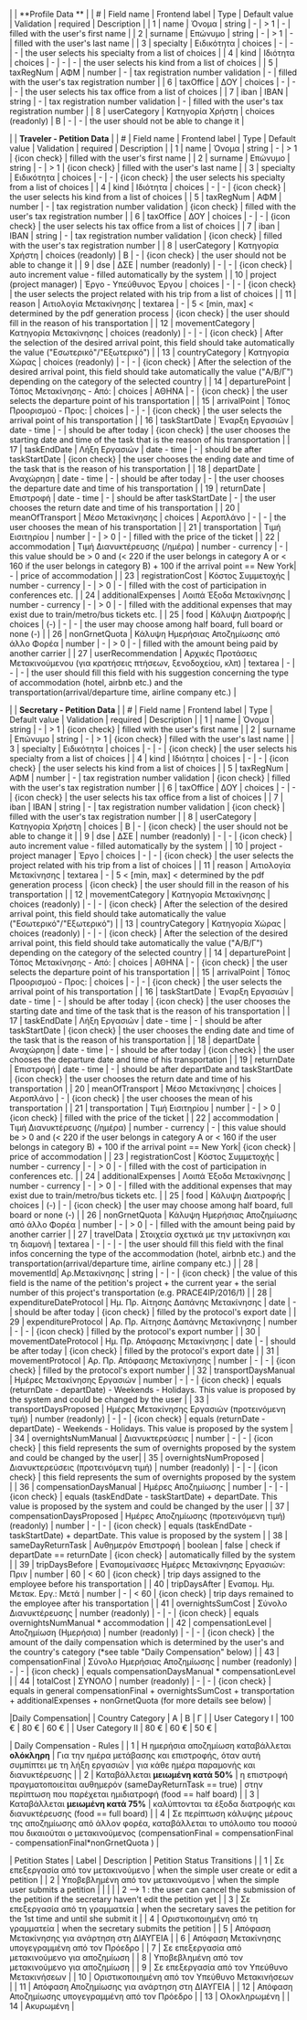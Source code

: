 
|  | **Profile Data **  | 
| # | Field name | Frontend label | Type | Default value | Validation | required | Description |
| 1 | name | Όνομα | string | - | > 1  | - | filled with the user's first name |
| 2 | surname | Επώνυμο | string | - | > 1 | - | filled with the user's last name |
| 3 | specialty | Ειδικότητα | choices | - | - | - | the user selects his specialty from a list of choices |
| 4 | kind | Ιδιότητα | choices | - | - | - | the user selects his kind from a list of choices |
| 5 | taxRegNum | ΑΦΜ | number | - | tax registration number validation | - | filled with the user's tax registration number |
| 6 | taxOffice | ΔΟΥ | choices | - | - | - | the user selects his tax office from a list of choices |
| 7 | iban | ΙΒΑΝ | string | - | tax registration number validation | - | filled with the user's tax registration number |
| 8 | userCategory | Κατηγορία Χρήστη | choices (readonly) | B | - | - | the user should not be able to change it |

| | **Traveler - Petition Data** |
| # | Field name | Frontend label | Type | Default value | Validation | required | Description |
| 1 | name | Όνομα | string | - | > 1  | {icon check} | filled with the user's first name |
| 2 | surname | Επώνυμο | string | - | > 1 | {icon check} | filled with the user's last name |
| 3 | specialty | Ειδικότητα | choices | - | - | {icon check} | the user selects his specialty from a list of choices |
| 4 | kind | Ιδιότητα | choices | - | - | {icon check} | the user selects his kind from a list of choices |
| 5 | taxRegNum | ΑΦΜ | number | - | tax registration number validation | {icon check} | filled with the user's tax registration number |
| 6 | taxOffice | ΔΟΥ | choices | - | - | {icon check} | the user selects his tax office from a list of choices |
| 7 | iban | ΙΒΑΝ | string | - | tax registration number validation | {icon check} | filled with the user's tax registration number |
| 8 | userCategory | Κατηγορία Χρήστη | choices (readonly) | B | - | {icon check} | the user should not be able to change it |
| 9 | dse | ΔΣΕ | number (readonly) | - | - | {icon check} | auto increment value - filled automatically by the system |
| 10 | project (project manager) | Έργο - Υπεύθυνος Έργου | choices | - | - | {icon check} | the user selects the project related with his trip from a list of choices |
| 11 | reason | Αιτιολογία Μετακίνησης | textarea | - | 5 < [min, max] < determined by the pdf generation process | {icon check} | the user should fill in the reason of his transportation |
| 12 | movementCategory | Κατηγορία Μετακίνησης | choices (readonly) | - | - | {icon check} | After the selection of the desired arrival point, this field should take automatically the value ("Εσωτερικό"/"Εξωτερικό") |
| 13 | countryCategory | Κατηγορία Χώρας | choices (readonly) | - | - | {icon check} | After the selection of the desired arrival point, this field should take automatically the value ("Α/Β/Γ") depending on the category of the selected country |
| 14 | departurePoint | Τόπος Μετακίνησης - Από: | choices | ΑΘΗΝΑ | - | {icon check} | the user selects the departure point of his transportation  |
| 15 | arrivalPoint | Τόπος Προορισμού - Προς: | choices | - | - | {icon check} | the user selects the arrival point of his transportation |
| 16 | taskStartDate | Έναρξη Εργασιών | date - time | - | should be after today | {icon check} | the user chooses the starting date and time of the task that is the reason of his transportation |
| 17 | taskEndDate | Λήξη Εργασιών | date - time | - | should be after taskStartDate | {icon check} | the user chooses the ending date and time of the task that is the reason of his transportation |
| 18 | departDate | Αναχώρηση | date - time | - | should be after today | - | the user chooses the departure date and time  of his transportation |
| 19 | returnDate | Επιστροφή | date - time | - | should be after taskStartDate | - | the user chooses the return date and time of his transportation |
| 20 | meanOfTransport | Μέσο Μετακίνησης | choices | Αεροπλάνο | - | - |  the user chooses the mean of his transportation |
| 21 | transportation | Τιμή Εισιτηρίου | number | - | > 0 | - | filled with the price of the ticket |
| 22 | accommodation | Τιμή Διανυκτέρευσης (/ημέρα) | number - currency | - | this value should be > 0 and (< 220 if the user belongs in category A or < 160 if the user belongs in category B) + 100 if the arrival point == New York| - | price of accommodation |
| 23 | registrationCost | Κόστος Συμμετοχής | number - currency | - | > 0 | - | filled with the cost of participation in conferences etc. |
| 24 | additionalExpenses | Λοιπά Έξοδα Μετακίνησης | number - currency | - | > 0 | - | filled with the additional expenses that may exist due to train/metro/bus tickets etc. |
| 25 | food | Κάλυψη Διατροφής | choices | (-) | - | - | the user may choose among half board, full board or none (-) |
| 26 | nonGrnetQuota | Κάλυψη Ημερήσιας Αποζημίωσης από άλλο Φορέα | number | - | > 0 | - | filled with the amount being paid by another carrier |
| 27 | userRecommendation | Αρχικές Προτάσεις Μετακινούμενου (για κρατήσεις πτήσεων, ξενοδοχείου, κλπ) | textarea | - | - | - | the user should fill this field with his suggestion concerning the type of accommodation (hotel, airbnb etc.) and the transportation(arrival/departure time, airline company etc.) |

|  | **Secretary - Petition Data** |
| # | Field name | Frontend label | Type | Default value | Validation | required | Description |
| 1 | name | Όνομα | string | - | > 1  | {icon check} | filled with the user's first name |
| 2 | surname | Επώνυμο | string | - | > 1 | {icon check} | filled with the user's last name |
| 3 | specialty | Ειδικότητα | choices | - | - | {icon check} | the user selects his specialty from a list of choices |
| 4 | kind | Ιδιότητα | choices | - | - | {icon check} | the user selects his kind from a list of choices |
| 5 | taxRegNum | ΑΦΜ | number | - | tax registration number validation | {icon check} | filled with the user's tax registration number |
| 6 | taxOffice | ΔΟΥ | choices | - | - | {icon check} | the user selects his tax office from a list of choices |
| 7 | iban | ΙΒΑΝ | string | - | tax registration number validation | {icon check} | filled with the user's tax registration number |
| 8 | userCategory | Κατηγορία Χρήστη | choices | B | - | {icon check} | the user should not be able to change it |
| 9 | dse | ΔΣΕ | number (readonly) | - | - | {icon check} | auto increment value - filled automatically by the system |
| 10 | project - project manager | Έργο | choices | - | - | {icon check} | the user selects the project related with his trip from a list of choices |
| 11 | reason | Αιτιολογία Μετακίνησης | textarea | - | 5 < [min, max] < determined by the pdf generation process | {icon check} | the user should fill in the reason of his transportation |
| 12 | movementCategory | Κατηγορία Μετακίνησης | choices (readonly) | - | - | {icon check} | After the selection of the desired arrival point, this field should take automatically the value ("Εσωτερικό"/"Εξωτερικό") |
| 13 | countryCategory | Κατηγορία Χώρας | choices (readonly) | - | - | {icon check} | After the selection of the desired arrival point, this field should take automatically the value ("Α/Β/Γ") depending on the category of the selected country |
| 14 | departurePoint | Τόπος Μετακίνησης - Από: | choices | ΑΘΗΝΑ | - | {icon check} | the user selects the departure point of his transportation  |
| 15 | arrivalPoint | Τόπος Προορισμού - Προς: | choices | - | - | {icon check} | the user selects the arrival point of his transportation |
| 16 | taskStartDate | Έναρξη Εργασιών | date - time | - | should be after today | {icon check} | the user chooses the starting date and time of the task that is the reason of his transportation |
| 17 | taskEndDate | Λήξη Εργασιών | date - time | - | should be after taskStartDate | {icon check} | the user chooses the ending date and time of the task that is the reason of his transportation |
| 18 | departDate | Αναχώρηση | date - time | - | should be after today | {icon check} | the user chooses the departure date and time  of his transportation |
| 19 | returnDate | Επιστροφή | date - time | - | should be after departDate and taskStartDate | {icon check} | the user chooses the return date and time of his transportation |
| 20 | meanOfTransport | Μέσο Μετακίνησης | choices | Αεροπλάνο | - | {icon check} |  the user chooses the mean of his transportation |
| 21 | transportation | Τιμή Εισιτηρίου | number | - | > 0 | {icon check} | filled with the price of the ticket |
| 22 | accommodation | Τιμή Διανυκτέρευσης (/ημέρα) | number - currency | - | this value should be > 0 and (< 220 if the user belongs in category A or < 160 if the user belongs in category B) + 100 if the arrival point == New York| {icon check} | price of accommodation |
| 23 | registrationCost | Κόστος Συμμετοχής | number - currency | - | > 0 | - | filled with the cost of participation in conferences etc. |
| 24 | additionalExpenses | Λοιπά Έξοδα Μετακίνησης | number - currency | - | > 0 | - | filled with the additional expenses that may exist due to train/metro/bus tickets etc. |
| 25 | food | Κάλυψη Διατροφής | choices | (-) | - | {icon check} | the user may choose among half board, full board or none (-) |
| 26 | nonGrnetQuota | Κάλυψη Ημερήσιας Αποζημίωσης από άλλο Φορέα | number | - | > 0 | - | filled with the amount being paid by another carrier |
| 27 | travelData | Στοιχεία σχετικά με την μετακίνηση και τη διαμονή | textarea | - | - | - | the user should fill this field with the final infos concerning the type of the accommodation (hotel, airbnb etc.) and the transportation(arrival/departure time, airline company etc.) |
| 28 | movementId| Αρ.Μετακίνησης | string | - | - | {icon check} | the value of this field is the name of the petition's project + the current year + the serial number of this project's transportation (e.g. PRACE4IP/2016/1) |
| 28 | expenditureDateProtocol | Ημ. Πρ. Αίτησης Δαπάνης Μετακίνησης | date | - | should be after today | {icon check} | filled by the protocol's export date |
| 29 | expenditureProtocol | Αρ. Πρ. Αίτησης Δαπάνης Μετακίνησης | number | - | - | {icon check} | filled by the protocol's export number |
| 30 | movementDateProtocol | Ημ. Πρ. Απόφασης Μετακίνησης | date | - | should be after today | {icon check} | filled by the protocol's export date |
| 31 | movementProtocol | Αρ. Πρ. Απόφασης Μετακίνησης | number | - | - | {icon check} | filled by the protocol's export number |
| 32 | transportDaysManual | Ημέρες Μετακίνησης Εργασιών | number | - | - | {icon check} | equals (returnDate - departDate) - Weekends - Holidays. This value is proposed by the system and could be changed by the user |
| 33 | transportDaysProposed | Ημέρες Μετακίνησης Εργασιών (προτεινόμενη τιμή) | number (readonly) | - | - | {icon check} | equals (returnDate - departDate) - Weekends - Holidays. This value is proposed by the system |
| 34 | overnightsNumManual | Διανυκτερεύσεις | number  | - | - | {icon check} | this field represents the sum of overnights proposed by the system and could be changed by the user|
| 35 | overnightsNumProposed | Διανυκτερεύσεις (προτεινόμενη τιμή) | number (readonly) | - | - | {icon check} | this field represents the sum of overnights proposed by the system |
| 36 | compensationDaysManual | Ημέρες Αποζημίωσης | number | - | - | {icon check} | equals (taskEndDate - taskStartDate) + departDate. This value is proposed by the system and could be changed by the user |
| 37 | compensationDaysProposed | Ημέρες Αποζημίωσης (προτεινόμενη τιμή) (readonly) | number | - | - | {icon check} | equals (taskEndDate - taskStartDate) + departDate. This value is proposed by the system |
| 38 | sameDayReturnTask | Αυθημερόν Επιστροφή | boolean | false | check if departDate == returnDate | {icon check} | automatically filled by the system |
| 39 | tripDaysBefore | Εναπομείνασες Ημέρες Μετακίνησης Εργασιών: Πριν | number | 60 | < 60 | {icon check} | trip days assigned to the employee before his transportation |
| 40 | tripDaysAfter | Εναπομ. Ημ. Μετακ. Εργ.: Μετά | number | - | < 60 | {icon check} | trip days remained to the employee after his transportation |
| 41 | overnightsSumCost | Σύνολο Διανυκτέρευσης | number (readonly) | - | - | {icon check} | equals  overnightsNumManual * accommodation |
| 42 | compensationLevel | Αποζημίωση (Ημερήσια) | number (readonly) | - | - | {icon check} | the amount of the daily compensation which is determined by the user's and the country's category (*see table "Daily Compensation" below) |
| 43 | compensationFinal | Σύνολο Ημερήσιας Αποζημίωσης | number (readonly) | - | - | {icon check} | equals compensationDaysManual * compensationLevel |
| 44 | totalCost | ΣΥΝΟΛΟ | number (readonly) | - | - | {icon check} | equals in general compensationFinal + overnightsSumCost + transportation + additionalExpenses + nonGrnetQuota (for more details see below) |

|Daily Compensation|
| Country Category | Α | Β | Γ |
| User Category Ι | 100 € | 80 € | 60 € |
| User Category ΙΙ | 80 € | 60 € | 50 € |

| Daily Compensation - Rules |
| 1 | Η ημερήσια αποζημίωση καταβάλλεται **ολόκληρη** | Για την ημέρα μετάβασης και επιστροφής, όταν αυτή συμπίπτει με τη λήξη εργασιών | για κάθε ημέρα παραμονής και διανυκτέρευσης |
| 2 | Καταβάλλεται **μειωμένη κατά 50%** | η επιστροφή πραγματοποιείται αυθημερόν (sameDayReturnTask == true) | στην περίπτωση που παρέχεται ημιδιατροφή (food == half board) |
| 3 | Καταβάλλεται **μειωμένη κατά 75%** | καλύπτονται τα έξοδα διατροφής και διανυκτέρευσης (food == full board) |
| 4 | Σε περίπτωση κάλυψης μέρους της αποζημίωσης από άλλον φορέα, καταβάλλεται το υπόλοιπο του ποσού που δικαιούται ο μετακινούμενος (compensationFinal = compensationFinal - compensationFinal*nonGrnetQuota ) |

| Petition States | Label | Description | Petition Status Transitions |
| 1 | Σε επεξεργασία από τον μετακινούμενο | when the simple user create or edit a petition |
| 2 | Υποβεβλημένη από τον μετακινούμενο | when the simple user submits a petition |
|   |  |  |  2 --> 1 : the user can cancel the submission of the petition if the secretary haven't edit the petition yet |
| 3 | Σε επεξεργασία από τη γραμματεία | when the secretary saves the petition for the 1st time and until she submit it |
| 4 | Οριστικοποιημένη από τη γραμματεία | when the secretary submits the petition |
| 5 | Απόφαση Μετακίνησης για ανάρτηση στη ΔΙΑΥΓΕΙΑ |
| 6 | Απόφαση Μετακίνησης υπογεγραμμένη από τον Πρόεδρο |
| 7 | Σε επεξεργασία από μετακινούμενο για αποζημίωση |
| 8 | Υποβεβλημένη από τον μετακινούμενο για αποζημίωση |
| 9 | Σε επεξεργασία από τον Υπεύθυνο Μετακινήσεων |
| 10 | Οριστικοποιημένη από τον Υπεύθυνο Μετακινήσεων |
| 11 | Απόφαση Αποζημίωσης για ανάρτηση στη ΔΙΑΥΓΕΙΑ |
| 12 | Απόφαση Αποζημίωσης υπογεγραμμένη από τον Πρόεδρο |
| 13 | Ολοκληρωμένη |
| 14 | Ακυρωμένη |
